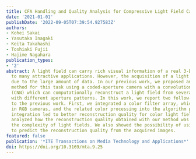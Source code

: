 ```yaml
---
title: CFA Handling and Quality Analysis for Compressive Light Field Camera
date: '2021-01-01'
publishDate: '2022-09-05T07:39:54.927583Z'
authors:
- Kohei Sakai
- Yasutaka Inagaki
- Keita Takahashi
- Toshiaki Fujii
- Hajime Nagahara
publication_types:
- '2'
abstract: A light field can carry rich visual information of a real 3-D scene, leading
  to many attractive applications. However, the acquisition of a light field is challenging
  due to the large amount of data. In our previous work, we proposed an efficient
  method for this task using a coded-aperture camera with a convolutional neural network
  (CNN) which can computationally reconstruct a light field from several images acquired
  with different aperture patterns. In this work, we report two follow-up contributions
  to the previous work. First, we integrated a color filter array, which is common
  in RGB cameras, and the related color processing into the algorithm pipeline. This
  integration led to better reconstruction quality for color light fields. We then
  analyzed how the reconstruction quality obtained with our method was affected by
  the complexity of light fields. We also showed the possibility of using this analysis
  to predict the reconstruction quality from the acquired images.
featured: false
publication: '*ITE Transactions on Media Technology and Applications*'
doi: https://doi.org/10.3169/mta.9.25
---
```



